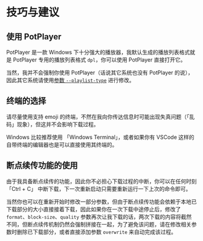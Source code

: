 # 技巧与建议

## 使用 PotPlayer

PotPlayer 是一款 Windows 下十分强大的播放器，我默认生成的播放列表格式就是 PotPlayer 专用的播放列表格式 `dpl`，你可以使用 PotPlayer 直接打开它。

当然，我并不会强制你使用 PotPlayer（话说其它系统也没有 PotPlayer 的说），因此其它系统请使用[参数 `--playlist-type`](../options/cli.html#指定播放列表类型) 进行修改。

## 终端的选择

请尽量使用支持 emoji 的终端，不然在我向你传达信息时可能出现失真问题（「乱码」现象），但这并不会影响下载过程。

Windows 比较推荐使用 「Windows Terminal」，或者如果你有 VSCode 这样的自带终端的编辑器也是可以直接使用其终端的。

## 断点续传功能的使用

由于我具备断点续传的功能，因此你不必担心下载过程的中断，你可以在任何时刻 「Ctrl + C」 中断下载，下一次重新启动只需要重新运行一下上次的命令即可。

当然你也可以在重新开始时修改一部分参数，但由于断点续传功能会依赖于本地已下载部分的大小直接接着下载，因此如果你在一次下载中途停止后，修改了 `format`、`block-size`、`quality` 参数再次让我下载的话，两次下载的内容将截然不同，但断点续传机制仍然会强制拼接在一起，为了避免该问题，请在修改相关参数时删除已下载部分，或者直接添加参数 `overwrite` 来自动完成该过程。
